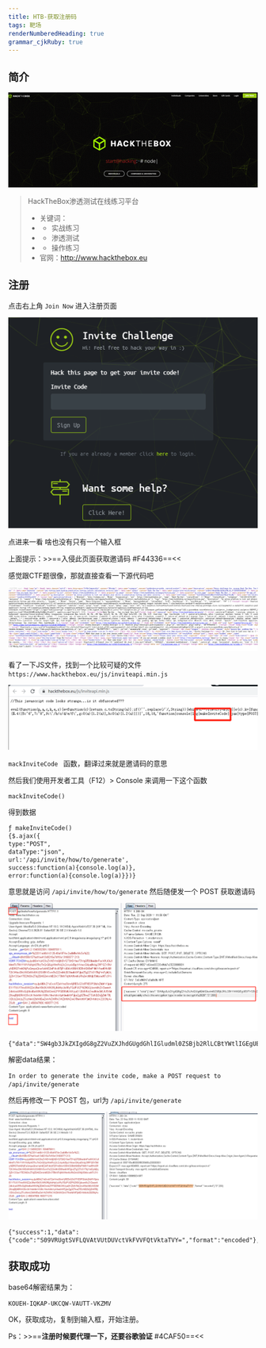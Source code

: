 ```yaml
---
title: HTB-获取注册码 
tags: 靶场
renderNumberedHeading: true
grammar_cjkRuby: true
---
```



## 简介
![](https://raw.githubusercontent.com/MrHatSec/MrHatSec.github.io/assets/MrHat/1600770158433.png)

> HackTheBox渗透测试在线练习平台
> - 关键词：
>  - - 实战练习 
> - - 渗透测试
> - - 操作练习
>- 官网：http://www.hackthebox.eu

## 注册

点击右上角 `Join Now` 进入注册页面

![注册页面](https://raw.githubusercontent.com/MrHatSec/MrHatSec.github.io/assets/MrHat/1600770892792.png)

点进来一看  啥也没有只有一个输入框

上面提示：>>==入侵此页面获取邀请码 #F44336==<<

感觉跟CTF题很像，那就直接查看一下源代码吧

![](https://raw.githubusercontent.com/MrHatSec/MrHatSec.github.io/assets/MrHat/1600771700705.png)

看了一下JS文件，找到一个比较可疑的文件 `https://www.hackthebox.eu/js/inviteapi.min.js`

![](https://raw.githubusercontent.com/MrHatSec/MrHatSec.github.io/assets/MrHat/1600771783444.png)

`mackInviteCode ` 函数，翻译过来就是邀请码的意思

然后我们使用开发者工具（F12）> Console 来调用一下这个函数

```
mackInviteCode()

```
得到数据

```json?linenums
ƒ makeInviteCode()
{$.ajax({
type:"POST",
dataType:"json",
url:'/api/invite/how/to/generate', 
success:function(a){console.log(a)},
error:function(a){console.log(a)}})}
```
意思就是访问 `/api/invite/how/to/generate` 然后随便发一个 POST 获取邀请码

![](https://raw.githubusercontent.com/MrHatSec/MrHatSec.github.io/assets/MrHat/1600773148731.png)

```
{"data":"SW4gb3JkZXIgdG8gZ2VuZXJhdGUgdGhlIGludml0ZSBjb2RlLCBtYWtlIGEgUE9TVCByZXF1ZXN0IHRvIC9hcGkvaW52aXRlL2dlbmVyYXRl","enctype":"BASE64"

```
解密data结果：

`In order to generate the invite code, make a POST request to /api/invite/generate`

然后再修改一下 POST 包，url为 `/api/invite/generate` 

![](https://raw.githubusercontent.com/MrHatSec/MrHatSec.github.io/assets/MrHat/1600773432200.png)

```
{"success":1,"data":{"code":"S09VRUgtSVFLQVAtVUtDUVctVkFVVFQtVktaTVY=","format":"encoded"},"0":200}

```

## 获取成功

base64解密结果为：

`KOUEH-IQKAP-UKCQW-VAUTT-VKZMV`


OK，获取成功，复制到输入框，开始注册。

Ps：>>==**注册时候要代理一下，还要谷歌验证** #4CAF50==<<

